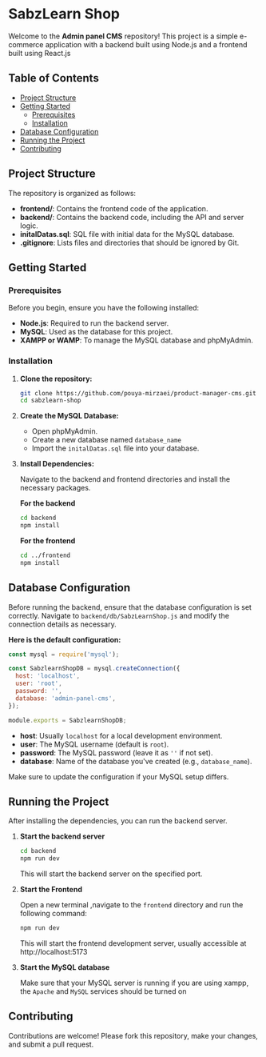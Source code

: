 # SabzLearn Shop

Welcome to the **Admin panel CMS** repository! This project is a simple e-commerce application with a backend built using Node.js and a frontend built using React.js

## Table of Contents

- [Project Structure](#project-structure)
- [Getting Started](#getting-started)
  - [Prerequisites](#prerequisites)
  - [Installation](#installation)
- [Database Configuration](#database-configuration)
- [Running the Project](#running-the-project)
- [Contributing](#contributing)

## Project Structure

The repository is organized as follows:

- **frontend/**: Contains the frontend code of the application.
- **backend/**: Contains the backend code, including the API and server logic.
- **initalDatas.sql**: SQL file with initial data for the MySQL database.
- **.gitignore**: Lists files and directories that should be ignored by Git.

## Getting Started

### Prerequisites

Before you begin, ensure you have the following installed:

- **Node.js**: Required to run the backend server.
- **MySQL**: Used as the database for this project.
- **XAMPP or WAMP**: To manage the MySQL database and phpMyAdmin.

### Installation

1. **Clone the repository:**

   ```bash
   git clone https://github.com/pouya-mirzaei/product-manager-cms.git
   cd sabzlearn-shop
   ```

2. **Create the MySQL Database:**

   - Open phpMyAdmin.
   - Create a new database named `database_name`
   - Import the `initalDatas.sql` file into your database.

3. **Install Dependencies:**

   Navigate to the backend and frontend directories and install the necessary packages.

   **For the backend**

   ```bash
   cd backend
   npm install
   ```

   **For the frontend**

   ```bash
   cd ../frontend
   npm install
   ```

## Database Configuration

Before running the backend, ensure that the database configuration is set correctly. Navigate to `backend/db/SabzLearnShop.js` and modify the connection details as necessary.

**Here is the default configuration:**

```js
const mysql = require('mysql');

const SabzlearnShopDB = mysql.createConnection({
  host: 'localhost',
  user: 'root',
  password: '',
  database: 'admin-panel-cms',
});

module.exports = SabzlearnShopDB;
```

- **host**: Usually `localhost` for a local development environment.
- **user**: The MySQL username (default is `root`).
- **password**: The MySQL password (leave it as `''` if not set).
- **database**: Name of the database you've created (e.g., `database_name`).

Make sure to update the configuration if your MySQL setup differs.

## Running the Project

After installing the dependencies, you can run the backend server.

1. **Start the backend server**

   ```bash
   cd backend
   npm run dev
   ```

   This will start the backend server on the specified port.

2. **Start the Frontend**

   Open a new terminal ,navigate to the `frontend` directory and run the following command:

   ```bash
   npm run dev
   ```

   This will start the frontend development server, usually accessible at http://localhost:5173

3. **Start the MySQL database**

   Make sure that your MySQL server is running
   if you are using xampp, the `Apache` and `MySQL` services should be turned on

## Contributing

Contributions are welcome! Please fork this repository, make your changes, and submit a pull request.
